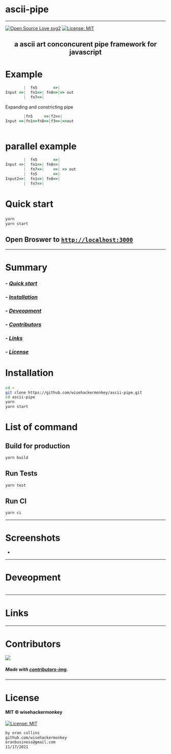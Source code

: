 # ascii-pipe
----
[![Open Source Love svg2](https://badges.frapsoft.com/os/v2/open-source.svg?v=103)](https://github.com/ellerbrock/open-source-badges/)
[![License: MIT](https://img.shields.io/badge/License-MIT-yellow.svg)](https://opensource.org/licenses/MIT)


<!-- <img src="NNNNNNNNNNNNN" width="400"> -->


<h2 align="center">a ascii art conconcurent pipe framework for javascript</h2>

<!-- <h4 align="center">________________________</h4> -->



# Example
```javascript
        |  fn5       =>|
Input =>|  fn1=>| fn8=>|=> out
        |  fn7=>|        
```

Expanding and constricting pipe
```javascript 
        |fn5     =>|f2=>|
Input =>|fn1=>fn8=>|f3=>|=>out
        
```
# parallel example
```javascript 
        |  fn5       =>|
Input =>|  fn1=>| fn8=>| 
        |  fn7=>|    =>| => out
        |  fn5       =>|
Input2=>|  fn1=>| fn8=>|
        |  fn7=>|
```


# Quick start
### 
##### 
```bash
yarn
yarn start
``` 
## Open Broswer to [`http://localhost:3000`](http://localhost:3000)

---










# Summary
### -  *[Quick start](#Quick-start)*
### -  *[Installation](#Installation)*
### -  *[Deveopment](#For-developers)*
### -  *[Contributors](#Contributors)*
### -  *[Links](#Links)*
### -  *[License](#License)*













 
# Installation
### 
```bash
cd ~
git clone https://github.com/wisehackermonkey/ascii-pipe.git
cd ascii-pipe
yarn
yarn start
```


# List of command
## Build for production
```bash
yarn build
```
## Run Tests
```bash
yarn test
```
## Run CI
```bash
yarn ci
```










 -----------------
# Screenshots
- <!-- <img src="NNNNNNNNNNNNN" width="400"> -->














-----------------
# Deveopment
### 
```bash
```












 
---
# Links
### 
### 
### 
### 
### 












 -----------------
# Contributors

[![](https://contrib.rocks/image?repo=wisehackermonkey/ascii-pipe)](https://github.com/wisehackermonkey/ascii-pipe/graphs/contributors)

##### Made with [contributors-img](https://contrib.rocks).

-----------------
# License
#### MIT © wisehackermonkey
[![License: MIT](https://img.shields.io/badge/License-MIT-yellow.svg)](https://opensource.org/licenses/MIT)
```bash
by oran collins
github.com/wisehackermonkey
oranbusiness@gmail.com
11/17/2021
```
<!-- 

# Docker
### Build
```bash
cd ~
git clone https://github.com/wisehackermonkey/ascii-pipe.git
cd ascii-pipe
docker build -t wisehackermonkey/ascii-pipe:latest .  
```
### Run
```bash
docker run -it --rm --name wisehackermonkey/ascii-pipe:latest  
```
### Docker-compose
```bash
docker-compose build
docker-compose up 
```
# Publish Docker Image
```bash
docker build -t wisehackermonkey/ascii-pipe:latest .
docker login
docker push wisehackermonkey/ascii-pipe:latest
```
# Deploy on netlify
```
npm install netlify-cli -g
netlify login
netlify deploy
netlify deploy --prod
```
-->